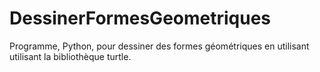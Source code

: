 # DessinerFormesGeometriques
Programme, Python, pour dessiner des formes géométriques en utilisant utilisant la bibliothèque turtle.
